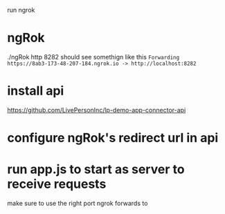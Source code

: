 run ngrok
# ngRok
./ngRok http 8282
should see somethign like this
`Forwarding                    https://8ab3-173-48-207-184.ngrok.io -> http://localhost:8282`


# install api
https://github.com/LivePersonInc/lp-demo-app-connector-api

# configure ngRok's redirect url in api

# run app.js to start as server to receive requests
make sure to use the right port ngrok forwards to

